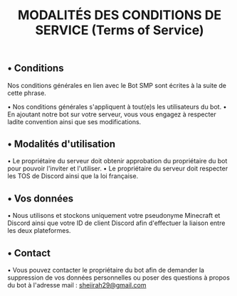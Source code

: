 <header>

# MODALITÉS DES CONDITIONS DE SERVICE (Terms of Service)

</header>


## • Conditions
Nos conditions générales en lien avec le Bot SMP sont écrites à la suite de cette phrase.

  • Nos conditions générales s'appliquent à tout(e)s les utilisateurs du bot.
  • En ajoutant notre bot sur votre serveur, vous vous engagez à respecter ladite convention ainsi que ses modifications.
  
## • Modalités d'utilisation

  • Le propriétaire du serveur doit obtenir approbation du propriétaire du bot pour pouvoir l'inviter et l'utiliser.
  • Le propriétaire du serveur doit respecter les TOS de Discord ainsi que la loi française.

## • Vos données

  • Nous utilisons et stockons uniquement votre pseudonyme Minecraft et Discord ainsi que votre ID de client Discord afin d'effectuer la liaison entre les deux plateformes.
	
## • Contact

  • Vous pouvez contacter le propriétaire du bot afin de demander la suppression de vos données personnelles ou poser des questions à propos du bot à l'adresse mail : sheiirah29@gmail.com

</footer>
